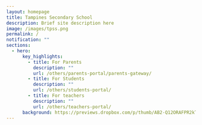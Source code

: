 ```yaml
---
layout: homepage
title: Tampines Secondary School
description: Brief site description here
image: /images/tpss.png
permalink: /
notification: ""
sections:
  - hero:
      key_highlights:
        - title: For Parents
          description: ""
          url: /others/parents-portal/parents-gateway/
        - title: For Students
          description: ""
          url: /others/students-portal/
        - title: For teachers
          description: ""
          url: /others/teachers-portal/
      background: https://previews.dropbox.com/p/thumb/AB2-Q12ORAFPR2kTkCmQfUnE7AhlDDmn9hHJ-l3h2mEXZx9mRyBw6B6Hznud4gNHWm29sD8Mdwx7AflSco1kU8BjFTwBgQuUThi_EAnJ5AkVqIljCfH_r_Zag8vBnbq9GetSMiRuCPdd_JtM8L9oHI6f9Tn4cud3Maknel2s1BUNeQyOseQDA67bDhebMESjaburlIVoXrfvC3J-QC1Cr6Huzd0QRod53pAaEpL2pQ019owq_LS_5e_ihkthisV3oQy7Y084v5PBnn-ybOVLXl3Qe0Ii1JTzVsP8-BQDtP19IBrofcVD4clmqpe4OSUZ4zKEtolXftPipmUJLomuBOY9xo0EQJExFvrMOOEaWjfe1Guo0SpjV6klayfeClGnVX3Y_eXSUY9w09XU3hf6j7MCVMSX0n2AbrFkyrab4vHt_Vm6dRnkpqGn0S5vh_d8pQldIyGnt7vzpju0bCMFbIODIMxm1NzHrfQkpJ4WgTtCFS-bWVThJwAlJYlcsHrFpYH63txpqa1-S-GY01wSpgzN7wvTkUpxBviT_-nMPbkOHKNs7XcYmV8gK4a4-AL2Qp-IU95zl6QFhH2hJW_m_LGDGkoab0RGguqQgRWsG-_4C7g8GFVNOwKKcSCLj8P08ObDHZH_rZ-b5OfTO_VBLmpRzGaBUxKeUOU38UnPKL4V_5o0RBb63WLeCZNaZ8tDKpKuiWwy0VC9JQVteCitZ1R5BOaQqAY0upVAKJFWs_sZqiK8bGgZ9j3HRBsYyy7AWHn3Z-MZ61pVmcUl7jPuHEiFNNiJsFEDpqUgu1yLrLakcbwTlNb4FkOpEvxzmueuEsgcZwFpA9gzMn6LYbPoMPTtMzYE1G9G3nr5UEHhQ0-AmuGq8m7XjYI-415Vrd2ewnkU9YkXNxY6yIUop_Ya9jLCbouOa8_g0RmNXiuPzwjnr3ROFiIpv49XNOHKNPL2MyxSs8f84svBPeZTH1oC77aQbs69yebNT7WwfQ02yatWZmfqogmMJ9aunNnqwzpkR_-x_GcuZ4Jtj9UwKzogCvet/p.gif
---
```

